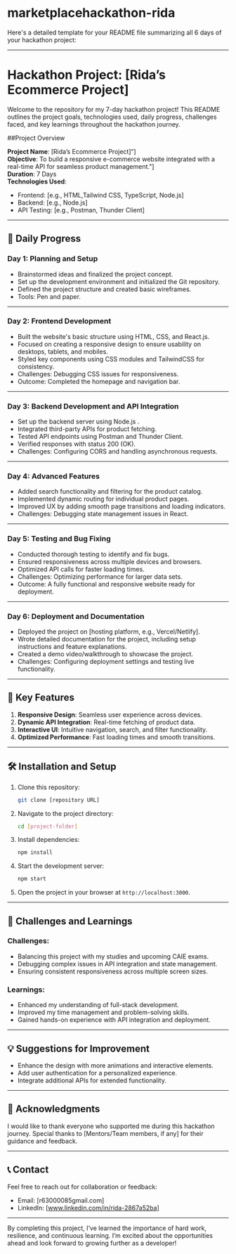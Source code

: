 # marketplacehackathon-rida

Here's a detailed template for your README file summarizing all 6 days of your hackathon project:

---

# Hackathon Project: [Rida’s Ecommerce Project]

Welcome to the repository for my 7-day hackathon project! This README outlines the project goals, technologies used, daily progress, challenges faced, and key learnings throughout the hackathon journey. 



##Project Overview

**Project Name**: [Rida’s Ecommerce Project]”]  
**Objective**: To build a responsive e-commerce website integrated with a real-time API for seamless product management."]  
**Duration**: 7 Days  
**Technologies Used**:  
- Frontend: [e.g., HTML,Tailwind CSS, TypeScript, Node.js]  
- Backend: [e.g., Node.js]  
- API Testing: [e.g., Postman, Thunder Client]  

---

## 📅 **Daily Progress**

### Day 1: **Planning and Setup**  
- Brainstormed ideas and finalized the project concept.  
- Set up the development environment and initialized the Git repository.  
- Defined the project structure and created basic wireframes.  
- Tools: Pen and paper.

---

### Day 2: **Frontend Development**  
- Built the website's basic structure using HTML, CSS, and React.js.  
- Focused on creating a responsive design to ensure usability on desktops, tablets, and mobiles.  
- Styled key components using CSS modules and TailwindCSS for consistency.  
- Challenges: Debugging CSS issues for responsiveness.  
- Outcome: Completed the homepage and navigation bar.  

---

### Day 3: **Backend Development and API Integration**  
- Set up the backend server using Node.js .
- Integrated third-party APIs for product fetching.  
- Tested API endpoints using Postman and Thunder Client.  
- Verified responses with status 200 (OK).  
- Challenges: Configuring CORS and handling asynchronous requests.  

---

### Day 4: **Advanced Features**  
- Added search functionality and filtering for the product catalog.  
- Implemented dynamic routing for individual product pages.  
- Improved UX by adding smooth page transitions and loading indicators.  
- Challenges: Debugging state management issues in React.  

---

### Day 5: **Testing and Bug Fixing**  
- Conducted thorough testing to identify and fix bugs.  
- Ensured responsiveness across multiple devices and browsers.  
- Optimized API calls for faster loading times.  
- Challenges: Optimizing performance for larger data sets.  
- Outcome: A fully functional and responsive website ready for deployment.  

---

### Day 6: **Deployment and Documentation**  
- Deployed the project on [hosting platform, e.g., Vercel/Netlify].  
- Wrote detailed documentation for the project, including setup instructions and feature explanations.  
- Created a demo video/walkthrough to showcase the project.  
- Challenges: Configuring deployment settings and testing live functionality.  

---

## 🎯 **Key Features**  
1. **Responsive Design**: Seamless user experience across devices.  
2. **Dynamic API Integration**: Real-time fetching of product data.  
3. **Interactive UI**: Intuitive navigation, search, and filter functionality.  
4. **Optimized Performance**: Fast loading times and smooth transitions.  

---

## 🛠️ **Installation and Setup**  

1. Clone this repository:  
   ```bash
   git clone [repository URL]
   ```  
2. Navigate to the project directory:  
   ```bash
   cd [project-folder]
   ```  
3. Install dependencies:  
   ```bash
   npm install
   ```  
4. Start the development server:  
   ```bash
   npm start
   ```  
5. Open the project in your browser at `http://localhost:3000`.

---

## 🌟 **Challenges and Learnings**

### Challenges:  
- Balancing this project with my studies and upcoming CAIE exams.  
- Debugging complex issues in API integration and state management.  
- Ensuring consistent responsiveness across multiple screen sizes.  

### Learnings:  
- Enhanced my understanding of full-stack development.  
- Improved my time management and problem-solving skills.  
- Gained hands-on experience with API integration and deployment.  

---

## 💡 **Suggestions for Improvement**  
- Enhance the design with more animations and interactive elements.  
- Add user authentication for a personalized experience.  
- Integrate additional APIs for extended functionality.  

---

## 🚩 **Acknowledgments**  
I would like to thank everyone who supported me during this hackathon journey. Special thanks to [Mentors/Team members, if any] for their guidance and feedback.  

---

## 📞 **Contact**  
Feel free to reach out for collaboration or feedback:  
- Email: [r63000085gmail.com]  
- LinkedIn: [www.linkedin.com/in/rida-2867a52ba]  

---

By completing this project, I’ve learned the importance of hard work, resilience, and continuous learning. I’m excited about the opportunities ahead and look forward to growing further as a developer!  
